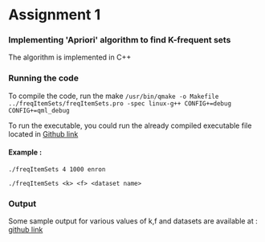 # Assignment 1
### Implementing 'Apriori' algorithm to find K-frequent sets

The algorithm is implemented in C++


### Running the code

To compile the code, run the make
`/usr/bin/qmake -o Makefile ../freqItemSets/freqItemSets.pro -spec linux-g++ CONFIG+=debug CONFIG+=qml_debug`

To run the executable, you could run the already compiled executable file located in [Github link](https://github.com/severus-tux/dmml-assignments/blob/master/Assignment%201/src/build-freqItemSets-Desktop-Debug/freqItemSets)

#### Example :
`./freqItemSets 4 1000 enron`

`./freqItemSets <k> <f> <dataset name>` 

### Output
Some sample output for various values of k,f and datasets are available at : [github link](https://github.com/severus-tux/dmml-assignments/tree/master/Assignment%201/output)
